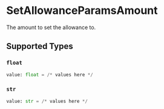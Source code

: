 # SetAllowanceParamsAmount

The amount to set the allowance to.


## Supported Types

### `float`

```python
value: float = /* values here */
```

### `str`

```python
value: str = /* values here */
```

